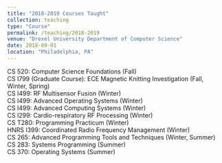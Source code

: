 ```yaml
---
title: "2018-2019 Courses Taught"
collection: teaching
type: "Course"
permalink: /teaching/2018-2019
venue: "Drexel University Department of Computer Science"
date: 2018-09-01
location: "Philadelphia, PA"
---
```


CS 520: Computer Science Foundations (Fall)  
CS I799 (Graduate Course): ECE Magnetic Knitting Investigation (Fall, Winter, Spring)  
CS I499: RF Multisensor Fusion (Winter)  
CS I499: Advanced Operating Systems (Winter)  
CS I499: Advanced Computing Systems (Winter)  
CS I299: Cardio-respiratory RF Processing (Winter)  
CS T280: Programming Practicum (Winter)  
HNRS I399: Coordinated Radio Frequency Management (Winter)  
CS 265: Advanced Programming Tools and Techniques (Winter, Summer)  
CS 283: Systems Programming (Summer)  
CS 370: Operating Systems (Summer)  